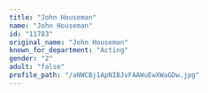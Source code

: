 ```yaml
---
title: "John Houseman"
name: "John Houseman"
id: "11783"
original_name: "John Houseman"
known_for_department: "Acting"
gender: "2"
adult: "false"
profile_path: "/aNWCBj1ApNIBJvFAAWuEwXWaGDw.jpg"
---
```

